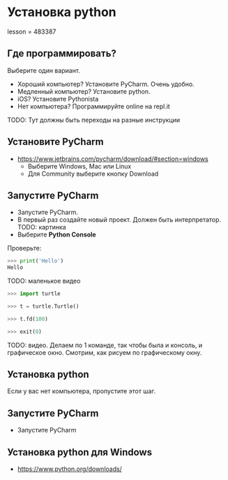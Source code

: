 # Установка python

lesson = 483387

## Где программировать?

Выберите один вариант.

* Хороший компьютер? Установите PyCharm. Очень удобно.
* Медленный компьютер? Установите python.
* iOS? Установите Pythonista
* Нет компьютера? Программируйте online на repl.it

TODO: Тут должны быть переходы на разные инструкции

## Установите PyCharm

* https://www.jetbrains.com/pycharm/download/#section=windows
    * Выберите Windows, Mac или Linux
    * Для Community выберите кнопку Download
    
## Запустите PyCharm

* Запустите PyCharm.
* В первый раз создайте новый проект. Должен быть интерпретатор.
    TODO: картинка
* Выберите **Python Console**

Проверьте:

```python
>>> print('Hello')
Hello
```

TODO: маленькое видео

```python
>>> import turtle

>>> t = turtle.Turtle()

>>> t.fd(100)

>>> exit(0)
```
    
TODO: видео. Делаем по 1 команде, так чтобы была и консоль, и графическое окно. Смотрим, как рисуем по графическому окну.
    

## Установка python

Если у вас нет компьютера, пропустите этот шаг.


## Запустите PyCharm

* Запустите PyCharm

## Установка python для Windows

* https://www.python.org/downloads/


